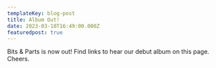 ```yaml
---
templateKey: blog-post
title: Album Out!
date: 2023-03-10T16:49:00.000Z
featuredpost: true
---
```

Bits & Parts is now out! Find links to hear our debut album on this page. Cheers.
